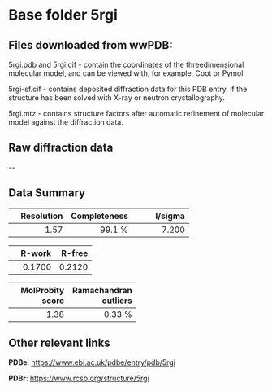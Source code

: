 # Base folder 5rgi

## Files downloaded from wwPDB:

5rgi.pdb and 5rgi.cif - contain the coordinates of the threedimensional molecular model, and can be viewed with, for example, Coot or Pymol.

5rgi-sf.cif - contains deposited diffraction data for this PDB entry, if the structure has been solved with X-ray or neutron crystallography.

5rgi.mtz - contains structure factors after automatic refinement of molecular model against the diffraction data.

## Raw diffraction data

--<br> 

## Data Summary
|   | Resolution | Completeness| I/sigma |
|---|-------------:|----------------:|--------------:|
|   |1.57|99.1  %|<img width=50/>7.200|

|   | **R-work**| **R-free**   
|---|-------------:|----------------:|           
||0.1700|0.2120|

|   |**MolProbity<br>score**| **Ramachandran<br>outliers** 
|---|-------------:|----------------:|
||1.38|0.33 %|

## Other relevant links 
**PDBe**:  https://www.ebi.ac.uk/pdbe/entry/pdb/5rgi
 
**PDBr**: https://www.rcsb.org/structure/5rgi 

